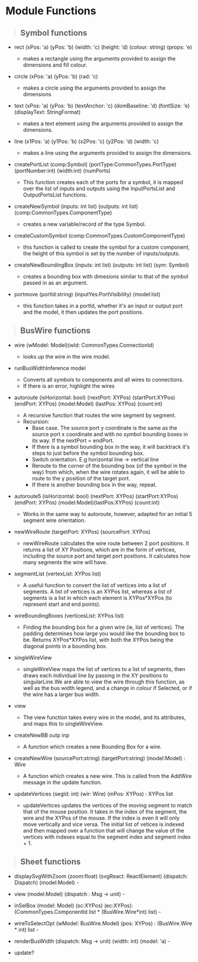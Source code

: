 # Module Functions

>## Symbol functions

- rect (xPos: 'a) (yPos: 'b) (width: 'c) (height: 'd) (colour: string) (props: 'e) 
  - makes a rectangle using the arguments provided to assign the dimensions and fill colour.

- circle (xPos: 'a) (yPos: 'b) (rad: 'c)
  - makes a circle using the arguments provided to assign the dimensions

- text (xPos: 'a) (yPos: 'b) (textAnchor: 'c) (domBaseline: 'd) (fontSize: 'e) (displayText: StringFormat<string>) 
  - makes a text element using the arguments provided to assign the dimensions.

- line (x1Pos: 'a) (y1Pos: 'b) (x2Pos: 'c) (y2Pos: 'd) (width: 'c) 
  - makes a line using the arguments provided to assign the dimensions.

- createPortList (comp:Symbol) (portType:CommonTypes.PortType) (portNumber:int) (width:int) (numPorts)
  - This function creates each of the ports for a symbol, it is mapped over the list of inputs and outputs using the InputPortsList and OutputPortsList functions.

- createNewSymbol (inputs: int list) (outputs: int list) (comp:CommonTypes.ComponentType) 
  - creates a new variable/record of the type Symbol. 

- createCustomSymbol (comp:CommonTypes.CustomComponentType) 
  - this function is called to create the symbol for a custom component, the height of this symbol is set by the number of inputs/outputs. 

- createNewBoundingBox (inputs: int list) (outputs: int list) (sym: Symbol) 
  - creates a bounding box with dimesions similar to that of the symbol passed in as an argument. 

- portmove (portId:string) (inputYes:PortVisibility) (model:list<Symbol>) 
  - this function takes in a portId, whether it's an input or output port and the model, it then updates the port positions.  

>## BusWire functions

- wire (wModel: Model)(wId: CommonTypes.ConnectionId) 
  - looks up the wire in the wire model.

- runBusWidthInference model
  - Converts all symbols to components and all wires to connections.
  - If there is an error, highlight the wires

- autoroute (isHorizontal: bool) (nextPort: XYPos) (startPort:XYPos) (endPort: XYPos) (model:Model) (lastPos: XYPos) (count:int)
  - A recursive function that routes the wire segment by segment. 
  - Recursion:
    - Base case. The source port y coordinate is the same as the source port x coordinate and with no symbol bounding boxes in its way. If the nextPort = endPort.
    - If there is a symbol bounding box in the way, it will backtrack it's steps to just before the symbol bounding box. 
    - Switch orientation. E.g horizontal line -> vertical line
    - Reroute to the corner of the bounding box (of the symbol in the way) from which, when the wire rotates again, it will be able to route to the y position of the target port. 
    - If there is another bounding box in the way, repeat. 

- autoroute5 (isHorizontal: bool) (nextPort: XYPos) (startPort:XYPos) (endPort: XYPos) (model:Model)(lastPos:XYPos) (count:int)
  - Works in the same way to autoroute, however, adapted for an initial 5 segment wire orientation. 

- newWireRoute  (targetPort: XYPos) (sourcePort: XYPos)  
  - newWireRoute calculates the wire route between 2 port positions. It returns a list of XY Positions, which are in the form of vertices, including the source port and target port positions. It calculates how many segments the wire will have. 

- segmentList (vertexList: XYPos list) 
  - A useful function to convert the list of vertices into a list of segments. A list of vertices is an XYPos list, whereas a list of segments is a list in which each element is XYPos*XYPos (to represent start and end points).

- wireBoundingBoxes (verticesList: XYPos list) 
  - Finding the bounding box for a given wire (ie, list of vertices). The padding determines how large you would like the bounding box to be. Returns XYPos*XYPos list, with both the XYPos being the diagonal points in a bounding box. 

- singleWireView 
  - singleWireView maps the list of vertices to a list of segments, then draws each individual line by passing in the XY positions to singularLine.We are able to view the wire through this function, as well as the bus width legend, and a change in colour if Selected, or if the wire has a larger bus width. 

- view
  - The view function takes every wire in the model, and its attributes, and maps this to singleWireView. 

- createNewBB outp inp 
  - A function which creates a new Bounding Box for a wire. 

- createNewWire (sourcePort:string) (targetPort:string) (model:Model) : Wire 
  - A function which creates a new wire. This is called from the AddWire message in the update function.

- updateVertices (segId: int) (wir: Wire) (mPos: XYPos) : XYPos list
  - updateVertices updates the vertices of the moving segment to match that of the mouse position. It takes in the index of the segment, the wire and the XYPos of the mouse. If the index is even it will only move vertically and vice versa. The initial list of vetices is indexed and then mapped over a function that will change the value of the vertices with indexes equal to the segment index and segment index + 1.


>## Sheet functions

- displaySvgWithZoom (zoom:float) (svgReact: ReactElement) (dispatch: Dispatch<Msg>) (model:Model) - 

- view (model:Model) (dispatch : Msg -> unit) - 

- inSelBox (model: Model) (sc:XYPos) (ec:XYPos): (CommonTypes.ComponentId list * (BusWire.Wire*int) list) - 

- wireToSelectOpt (wModel: BusWire.Model) (pos: XYPos) : (BusWire.Wire * int) list - 

- renderBusWidth (dispatch: Msg -> unit) (width: int) (model: 'a) -

- update? 
